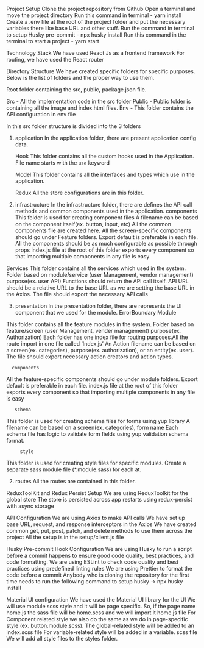 Project Setup
Clone the project repository from Github
Open a terminal and move the project directory
Run this command in terminal  - yarn install
Create a .env file at the root of the project folder and put the necessary variables there like base URL and other stuff.
Run the command in terminal to setup Husky pre-commit - npx husky install
Run this command in the terminal to start a project - yarn start
 
Technology Stack
   We have used React Js as a frontend framework
   For routing, we have used the React router
 
 
Directory Structure
   We have created specific folders for specific purposes. Below is the list of folders and the proper way to use them.
 
Root folder containing the src, public, package.json file.
 
Src        -  All the implementation code in the src folder
Public  - Public folder is containing all the image and index.html files.
Env       - This folder contains the API configuration in env file
 
In this src folder structure is divided into the 3 folders
 1) application
      In the application folder, there are present application config data.
 
       Hook
          This folder contains all the custom hooks used in the Application.
          File name starts with the `use` keyword
 
       Model
          This folder contains all the interfaces and types which use in the application.
 
       Redux
           All the store configurations are in this folder.
        
  
2) infrastructure
      In the infrastructure folder, there are defines the API call methods and common components used in the application.
components
This folder is used for creating component files
 A filename can be based on the component itself(ex. button, input, etc)
 All the common components file are created here.
 All the screen-specific components should go under Feature folders.
 Export default is preferable in each file.
 All the components should be as much configurable as possible through props
 index.js file at the root of this folder exports every component so that importing multiple components in any file is easy
 
Services
This folder contains all the services which used in the system.
 Folder based on module/service (user Management, vendor management) purpose(ex. user API)
 Functions should return the API call itself.
 API URL should be a relative URL to the base URL as we are setting the base URL in the Axios.
 The file should export the necessary API calls
 
 
  3) presentation
      In the presentation folder, there are represents the UI component that we used for the module.
ErrorBoundary
Module 
 
This folder contains all the feature modules in the system.
Folder based on feature/screen (user Management, vender management) purpose(ex. Authorization)
Each folder has one index file for routing purposes.All the route import in one file called ‘Index.js’
An Action filename can be based on a screen(ex. categories), purpose(ex. authorization), or an entity(ex. user).
 The file should export necessary action creators and action types.
 
         
      components
All the feature-specific components should go under module folders.
Export default is preferable in each file.
index.js file at the root of this folder exports every component so that importing multiple components in any file is easy
 
       schema
This folder is used for creating schema files for forms using yup library
 A filename can be based on a screen(ex. categories), form name
 Each schema file has logic to validate form fields using yup validation schema format.
   
         style
This folder is used for creating style files for specific modules.
 Create a separate sass module file (*.module.sass) for each at.
 
 2) routes
    All the routes are contained in this folder.
 
 
ReduxToolKit and Redux Persist Setup
We are using ReduxToolkit for the global store
The store is persisted across app restarts using redux-persist with async storage
 
API Configuration
We are using Axios to make API calls
We have set up base URL, request, and response interceptors in the Axios
We have created common get, put, post, patch, and delete methods to use them across the project
 All the setup is in the setup/client.js file
 
 
Husky Pre-commit Hook Configuration
We are using Husky to run a script before a commit happens to ensure good code quality, best practices, and code formatting.
We are using ESLint to check code quality and best practices using predefined linting rules
 We are using Prettier to format the code before a commit
   Anybody who is cloning the repository for the first time needs to run the following command to setup husky -> npx husky install
 
Material UI configuration
We have used the Material UI library for the UI
We will use module scss style and it will be page specific. So, if the page name home.js the sass file will be home.scss and we will import it home.js file
For Component related style we also do the same as we do in page-specific style (ex. button.module.scss).
 The global-related style will be added to an index.scss file
 For variable-related style will be added in a variable. scss file
We will add all style files to the styles folder.
 
 
 
 
 

